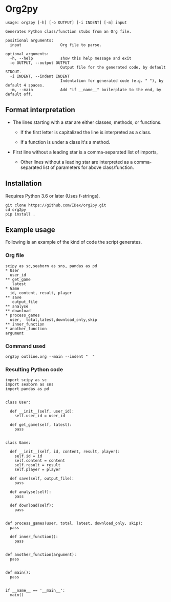 # Org2py
```
usage: org2py [-h] [-o OUTPUT] [-i INDENT] [-m] input

Generates Python class/function stubs from an Org file.

positional arguments:
  input                 Org file to parse.

optional arguments:
  -h, --help            show this help message and exit
  -o OUTPUT, --output OUTPUT
                        Output file for the generated code, by default STDOUT.
  -i INDENT, --indent INDENT
                        Indentation for generated code (e.g. " "), by default 4 spaces.
  -m, --main            Add "if __name__" boilerplate to the end, by default off.
```
## Format interpretation
* The lines starting with a star are either classes, methods, or functions.

    * If the first letter is capitalized the line is interpreted as a class.

    * If a function is under a class it's a method.

* First line without a leading star is a comma-separated list of imports,

    * Other lines without a leading star are interpreted as a comma-separated list of parameters for above class/function.

## Installation
Requires Python 3.6 or later (Uses f-strings).
```
git clone https://github.com/IDex/org2py.git
cd org2py
pip install .
```
## Example usage

Following is an example of the kind of code the script generates.

### Org file
```
scipy as sc,seaborn as sns, pandas as pd
* User
  user_id
** get_game
   latest
* Game
  id, content, result, player
** save
   output_file
** analyse
** download
* process_games
  user,  total,latest,download_only,skip
** inner_function
* another_function
argument
```
### Command used
```
org2py outline.org --main --indent "  "
```
### Resulting Python code
```
import scipy as sc                                            
import seaborn as sns
import pandas as pd


class User:

  def __init__(self, user_id):
    self.user_id = user_id

  def get_game(self, latest):
    pass


class Game:

  def __init__(self, id, content, result, player):
    self.id = id
    self.content = content
    self.result = result
    self.player = player

  def save(self, output_file):
    pass

  def analyse(self):
    pass

  def download(self):
    pass


def process_games(user, total, latest, download_only, skip):
  pass

  def inner_function():
    pass


def another_function(argument):
  pass


def main():
  pass


if __name__ == '__main__':
  main()
```
